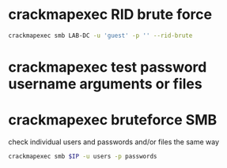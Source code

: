 # crackmapexec RID brute force
```bash
crackmapexec smb LAB-DC -u 'guest' -p '' --rid-brute
```

# crackmapexec test password username arguments or files
# crackmapexec bruteforce SMB
check individual users and passwords and/or files the same way
```bash
crackmapexec smb $IP -u users -p passwords
```
